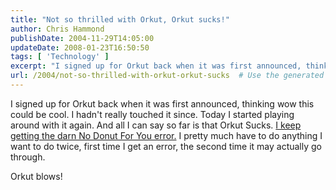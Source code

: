 ```yaml
---
title: "Not so thrilled with Orkut, Orkut sucks!"
author: Chris Hammond
publishDate: 2004-11-29T14:05:00
updateDate: 2008-01-23T16:50:50
tags: [ 'Technology' ]
excerpt: "I signed up for Orkut back when it was first announced, thinking wow this could be cool. I hadn't really touched it since. Today I started playing around with it again. And all I can say so far is that Orkut Sucks. I keep getting the darn No Donut For You error.&nbsp;I pretty much have to do anything I want to do twice, first time&nbsp;I get an error, the second time it may actually go through. Orkut..."
url: /2004/not-so-thrilled-with-orkut-orkut-sucks  # Use the generated URL with year
---
```

<P>I signed up for Orkut back when it was first announced, thinking wow this could be cool. I hadn't really touched it since. Today I started playing around with it again. And all I can say so far is that Orkut Sucks. <A href="https://weblogs.asp.net/christoc/archive/2004/05/10/129364.aspx">I keep getting the darn No Donut For You error.</A>&nbsp;I pretty much have to do anything I want to do twice, first time&nbsp;I get an error, the second time it may actually go through.</P> <P>Orkut blows!</P>
